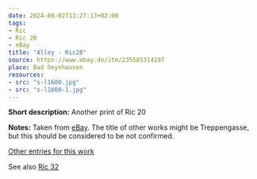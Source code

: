 ```yaml
---
date: 2024-08-02T13:27:13+02:00
tags:
- Ric
- Ric 20
- eBay
title: "Alley - Ric20"
source: https://www.ebay.de/itm/235585314197
place: Bad Oeynhausen
resources:
- src: "s-l1600.jpg"
- src: "s-l1600-1.jpg"
---
```


**Short description:** Another print of Ric 20

**Notes:** Taken from [eBay](https://www.ebay.de/itm/235585314197). The title of other works might be Treppengasse, but this should be considered to be not confirmed.

[Other entries for this work](/tags/ric-20)

See also [Ric 32](/tags/ric-32)
